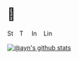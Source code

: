 # 👋

[<img src="https://user-images.githubusercontent.com/6760/131197709-eaf19a34-7bfa-47f8-a3b1-68ca039500a7.png" width="16" height="16" alt="Strava">][1] &nbsp;
[<img src="https://user-images.githubusercontent.com/6760/131197389-36c4c8e9-6324-4816-8571-efa70f942d59.png" width="16" height="16" alt="Twitter">][2] &nbsp;
[<img src="https://user-images.githubusercontent.com/6760/131196756-5b5cd248-525b-44f5-9bae-16702046b2f9.png" width="16" height="16" alt="Instagram">][3] &nbsp;
[<img src="https://user-images.githubusercontent.com/6760/131197249-0c2d110d-693c-41f1-9f3c-6675cf985439.png" width="24" height="16" alt="LinkedIn">][4]

<!-- Icons -->

[1.2]: https://user-images.githubusercontent.com/6760/131197709-eaf19a34-7bfa-47f8-a3b1-68ca039500a7.png (Strava)
[2.2]: https://user-images.githubusercontent.com/6760/131197389-36c4c8e9-6324-4816-8571-efa70f942d59.png (Twitter)
[3.2]: https://user-images.githubusercontent.com/6760/131196756-5b5cd248-525b-44f5-9bae-16702046b2f9.png (IG)
[4.2]: https://user-images.githubusercontent.com/6760/131197249-0c2d110d-693c-41f1-9f3c-6675cf985439.png (LinkedIn)

<!-- Links -->
[1]: https://strava.com/athletes/ayn
[2]: https://twitter.com/ayn
[3]: https://instagram.com/ayn
[4]: https://www.linkedin.com/in/andrewng


[![@ayn's github stats](https://github-readme-stats.vercel.app/api?username=ayn&count_private=true&show_icons=true&theme=github_dark)](#)

<!--
this seems to be wrong, or it doesn't include private repos:
![@ayn's top langs](https://github-readme-stats.vercel.app/api/top-langs/?username=ayn&theme=github_dark&count_private=true&layout=compact)
-->

<!--
**ayn/ayn** is a ✨ _special_ ✨ repository because its `README.md` (this file) appears on your GitHub profile.

Here are some ideas to get you started:

- 🔭 I’m currently working on ...
- 🌱 I’m currently learning ...
- 👯 I’m looking to collaborate on ...
- 🤔 I’m looking for help with ...
- 💬 Ask me about ...
- 📫 How to reach me: ...
- 😄 Pronouns: ...
- ⚡ Fun fact: ...
-->

